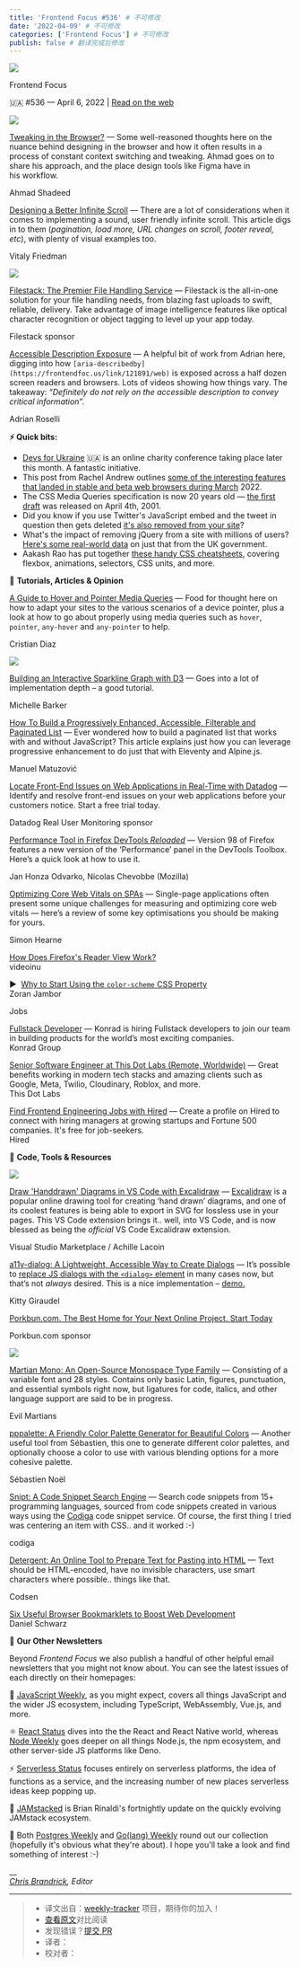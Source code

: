 ```yaml
---
title: 'Frontend Focus #536' # 不可修改
date: '2022-04-09' # 不可修改
categories: ['Frontend Focus'] # 不可修改
publish: false # 翻译完成后修改
---
```


<!--以上是预览信息，图片一张或限制百字左右，前者优先，全文请使用二级及以下标题-->
<!-- more -->

[![](https://res.cloudinary.com/cpress/image/upload/v1602675575/hhmdxfk96fnbq3effjk1.png)](https://frontendfoc.us/link/121886/web)

Frontend Focus

🇺🇦 #​536 — April 6, 2022 | [Read on the web](https://frontendfoc.us/link/121887/web)

[![](https://res.cloudinary.com/cpress/image/upload/w_1280,e_sharpen:60/v1649240386/keihts0jtodgjwlhn5xk.png)](https://frontendfoc.us/link/121888/web)

[Tweaking in the Browser?](https://frontendfoc.us/link/121888/web "ishadeed.com") — Some well-reasoned thoughts here on the nuance behind designing in the browser and how it often results in a process of constant context switching and tweaking. Ahmad goes on to share his approach, and the place design tools like Figma have in his workflow.

Ahmad Shadeed

[Designing a Better Infinite Scroll](https://frontendfoc.us/link/121892/web "www.smashingmagazine.com") — There are a lot of considerations when it comes to implementing a sound, user friendly infinite scroll. This article digs in to them (_pagination, load more, URL changes on scroll, footer reveal, etc_), with plenty of visual examples too.

Vitaly Friedman

[![](https://copm.s3.amazonaws.com/05f02e2b.png)](https://frontendfoc.us/link/121889/web)

[Filestack: The Premier File Handling Service](https://frontendfoc.us/link/121889/web "www.filestack.com") — Filestack is the all-in-one solution for your file handling needs, from blazing fast uploads to swift, reliable, delivery. Take advantage of image intelligence features like optical character recognition or object tagging to level up your app today.

Filestack sponsor

[Accessible Description Exposure](https://frontendfoc.us/link/121890/web "adrianroselli.com") — A helpful bit of work from Adrian here, digging into how `[aria-describedby](https://frontendfoc.us/link/121891/web)` is exposed across a half dozen screen readers and browsers. Lots of videos showing how things vary. The takeaway: “_Definitely do not rely on the accessible description to convey critical information_”.

Adrian Roselli

**⚡️ Quick bits:**

*   [Devs for Ukraine](https://frontendfoc.us/link/121893/web) 🇺🇦 is an online charity conference taking place later this month. A fantastic initiative.
*   This post from Rachel Andrew outlines [some of the interesting features that landed in stable and beta web browsers during March](https://frontendfoc.us/link/121894/web) 2022.
*   The CSS Media Queries specification is now 20 years old — [the first draft](https://frontendfoc.us/link/121895/web) was released on April 4th, 2001.
*   Did you know if you use Twitter's JavaScript embed and the tweet in question then gets deleted [it's also removed from your site](https://frontendfoc.us/link/121896/web)?
*   What's the impact of removing jQuery from a site with millions of users? [Here's some real-world data](https://frontendfoc.us/link/121897/web) on just that from the UK government.
*   Aakash Rao has put together [these handy CSS cheatsheets](https://frontendfoc.us/link/121898/web), covering flexbox, animations, selectors, CSS units, and more.

📙 **Tutorials, Articles & Opinion**

[A Guide to Hover and Pointer Media Queries](https://frontendfoc.us/link/121899/web "www.smashingmagazine.com") — Food for thought here on how to adapt your sites to the various scenarios of a device pointer, plus a look at how to go about properly using media queries such as `hover`, `pointer`, `any-hover` and `any-pointer` to help.

Cristian Diaz

[![](https://res.cloudinary.com/cpress/image/upload/v1649250848/vmlhgzsgoy2ome60trod.png)](https://frontendfoc.us/link/121908/web)

[Building an Interactive Sparkline Graph with D3](https://frontendfoc.us/link/121908/web "tympanus.net") — Goes into a lot of implementation depth – a good tutorial.

Michelle Barker

[How To Build a Progressively Enhanced, Accessible, Filterable and Paginated List](https://frontendfoc.us/link/121901/web "www.smashingmagazine.com") — Ever wondered how to build a paginated list that works with and without JavaScript? This article explains just how you can leverage progressive enhancement to do just that with Eleventy and Alpine.js.

Manuel Matuzović

[Locate Front-End Issues on Web Applications in Real-Time with Datadog](https://frontendfoc.us/link/121902/web "www.datadoghq.com") — Identify and resolve front-end issues on your web applications before your customers notice. Start a free trial today.

Datadog Real User Monitoring sponsor

[Performance Tool in Firefox DevTools _Reloaded_](https://frontendfoc.us/link/121905/web "hacks.mozilla.org") — Version 98 of Firefox features a new version of the ‘Performance’ panel in the DevTools Toolbox. Here’s a quick look at how to use it.

Jan Honza Odvarko, Nicolas Chevobbe (Mozilla)

[Optimizing Core Web Vitals on SPAs](https://frontendfoc.us/link/121900/web "simonhearne.com") — Single-page applications often present some unique challenges for measuring and optimizing core web vitals — here’s a review of some key optimisations you should be making for yours.

Simon Hearne

[How Does Firefox's Reader View Work?](https://frontendfoc.us/link/121910/web)  
videoinu

▶  [Why to Start Using the `color-scheme` CSS Property](https://frontendfoc.us/link/121907/web)  
Zoran Jambor

Jobs

[Fullstack Developer](https://frontendfoc.us/link/121911/web) — Konrad is hiring Fullstack developers to join our team in building products for the world’s most exciting companies.  
Konrad Group

[Senior Software Engineer at This Dot Labs (Remote, Worldwide)](https://frontendfoc.us/link/121912/web) — Great benefits working in modern tech stacks and amazing clients such as Google, Meta, Twilio, Cloudinary, Roblox, and more.  
This Dot Labs

[Find Frontend Engineering Jobs with Hired](https://frontendfoc.us/link/121913/web) — Create a profile on Hired to connect with hiring managers at growing startups and Fortune 500 companies. It's free for job-seekers.  
Hired

🔧 **Code, Tools & Resources**

[![](https://res.cloudinary.com/cpress/image/upload/w_1280,e_sharpen:60/bbmlcqiiqxdgjh5n8jqx.jpg)](https://frontendfoc.us/link/121914/web)

[Draw 'Handdrawn' Diagrams in VS Code with Excalidraw](https://frontendfoc.us/link/121914/web "marketplace.visualstudio.com") — [Excalidraw](https://frontendfoc.us/link/121915/web) is a popular online drawing tool for creating ‘hand drawn’ diagrams, and one of its coolest features is being able to export in SVG for lossless use in your pages. This VS Code extension brings it.. well, into VS Code, and is now blessed as being the _official_ VS Code Excalidraw extension.

Visual Studio Marketplace / Achille Lacoin

[a11y-dialog: A Lightweight, Accessible Way to Create Dialogs](https://frontendfoc.us/link/121916/web "a11y-dialog.netlify.app") — It’s possible to [replace JS dialogs with the `<dialog>` element](https://frontendfoc.us/link/121917/web) in many cases now, but that’s not _always_ desired. This is a nice implementation – [demo.](https://frontendfoc.us/link/121918/web)

Kitty Giraudel

[Porkbun.com. The Best Home for Your Next Online Project. Start Today](https://frontendfoc.us/link/121920/web)

Porkbun.com sponsor

[![](https://res.cloudinary.com/cpress/image/upload/w_1280,e_sharpen:60/v1649240073/nbep7petlpaipcdhmzwe.png)](https://frontendfoc.us/link/121919/web)

[Martian Mono: An Open-Source Monospace Type Family](https://frontendfoc.us/link/121919/web "github.com") — Consisting of a variable font and 28 styles. Contains only basic Latin, figures, punctuation, and essential symbols right now, but ligatures for code, italics, and other language support are said to be in progress.

Evil Martians

[pppalette: A Friendly Color Palette Generator for Beautiful Colors](https://frontendfoc.us/link/121922/web "fffuel.co") — Another useful tool from Sébastien, this one to generate different color palettes, and optionally choose a color to use with various blending options for a more cohesive palette.

Sébastien Noël

[Snipt: A Code Snippet Search Engine](https://frontendfoc.us/link/121923/web "www.snipt.dev") — Search code snippets from 15+ programming languages, sourced from code snippets created in various ways using the [Codiga](https://frontendfoc.us/link/121924/web) code snippet service. Of course, the first thing I tried was centering an item with CSS.. and it worked :-)

codiga

[Detergent: An Online Tool to Prepare Text for Pasting into HTML](https://frontendfoc.us/link/121921/web "detergent.io") — Text should be HTML-encoded, have no invisible characters, use smart characters where possible.. things like that.

Codsen

[Six Useful Browser Bookmarklets to Boost Web Development](https://frontendfoc.us/link/121909/web)  
Daniel Schwarz

💌 **Our Other Newsletters**

Beyond _Frontend Focus_ we also publish a handful of other helpful email newsletters that you might not know about. You can see the latest issues of each directly on their homepages:

💛 [JavaScript Weekly](https://frontendfoc.us/link/121925/web), as you might expect, covers all things JavaScript and the wider JS ecosystem, including TypeScript, WebAssembly, Vue.js, and more.

⚛️ [React Status](https://frontendfoc.us/link/121926/web) dives into the the React and React Native world, whereas [Node Weekly](https://frontendfoc.us/link/121927/web) goes deeper on all things Node.js, the npm ecosystem, and other server-side JS platforms like Deno.

⚡️ [Serverless Status](https://frontendfoc.us/link/121928/web) focuses entirely on serverless platforms, the idea of functions as a service, and the increasing number of new places serverless ideas keep popping up.

🍓 [JAMstacked](https://frontendfoc.us/link/121929/web) is Brian Rinaldi's fortnightly update on the quickly evolving JAMstack ecosystem.

🐘 Both [Postgres Weekly](https://frontendfoc.us/link/121930/web) and [Go(lang) Weekly](https://frontendfoc.us/link/121931/web) round out our collection (hopefully it's obvious what they're about). I hope you'll take a look and find something of interest :-)

\_\_  
_[Chris Brandrick](https://frontendfoc.us/link/121932/web), Editor_

---
> * 译文出自：[weekly-tracker](https://github.com/FEDarling/weekly-tracker) 项目，期待你的加入！
> * [查看原文](https://frontendfoc.us/issues/536)对比阅读
> * 发现错误？[提交 PR](https://github.com/FEDarling/weekly-tracker/blob/main/weeklys/frontend_focus/536)
> * 译者：
> * 校对者：
